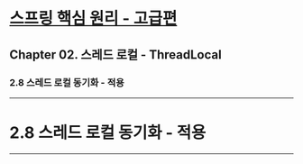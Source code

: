 # <a href = "../README.md" target="_blank">스프링 핵심 원리 - 고급편</a>
## Chapter 02. 스레드 로컬 - ThreadLocal
### 2.8 스레드 로컬 동기화 - 적용

---

# 2.8 스레드 로컬 동기화 - 적용

---
